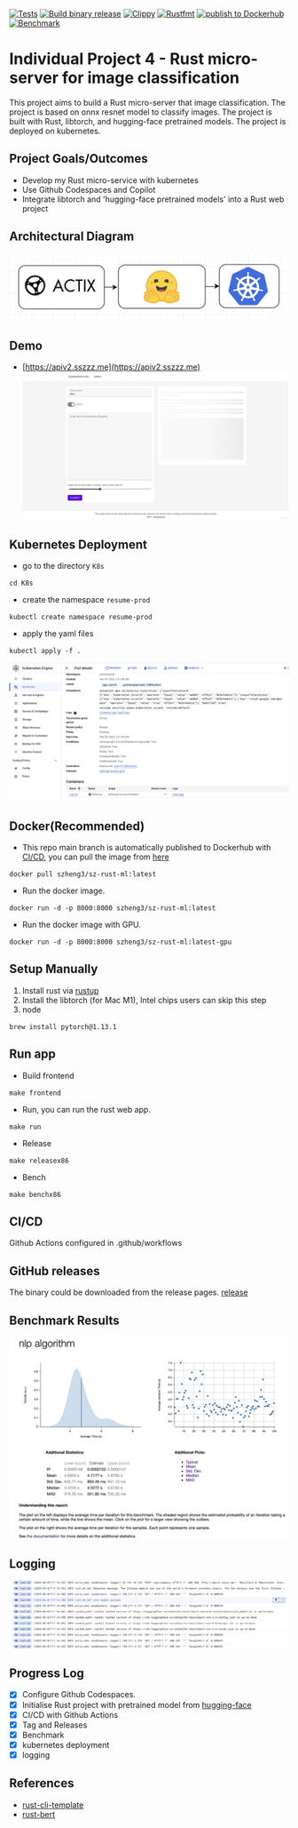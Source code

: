 [![Tests](https://github.com/szheng3/rust-individual-project-4/actions/workflows/tests.yml/badge.svg)](https://github.com/szheng3/rust-individual-project-4/actions/workflows/tests.yml)
[![Build binary release](https://github.com/szheng3/rust-individual-project-4/actions/workflows/release.yml/badge.svg)](https://github.com/szheng3/rust-individual-project-4/actions/workflows/release.yml)
[![Clippy](https://github.com/szheng3/rust-individual-project-4/actions/workflows/lint.yml/badge.svg)](https://github.com/szheng3/rust-individual-project-4/actions/workflows/lint.yml)
[![Rustfmt](https://github.com/szheng3/rust-individual-project-4/actions/workflows/rustfmt.yml/badge.svg)](https://github.com/szheng3/rust-individual-project-4/actions/workflows/rustfmt.yml)
[![publish to Dockerhub](https://github.com/szheng3/rust-individual-project-4/actions/workflows/publish.yml/badge.svg)](https://github.com/szheng3/rust-individual-project-4/actions/workflows/publish.yml)
[![Benchmark](https://github.com/szheng3/rust-individual-project-4/actions/workflows/bench.yml/badge.svg)](https://github.com/szheng3/rust-individual-project-4/actions/workflows/bench.yml)

# Individual Project 4 - Rust micro-server for image classification

This project aims to build a Rust micro-server that image classification. The project is based on onnx resnet model to classify images. The project is built with Rust, libtorch, and hugging-face pretrained models. The project is deployed on kubernetes.

## Project Goals/Outcomes

* Develop my Rust micro-service with kubernetes
* Use Github Codespaces and Copilot
* Integrate libtorch and 'hugging-face pretrained models' into a Rust web project

## Architectural Diagram

![image](./assets/ml.png)
## Demo
* [https://apiv2.sszzz.me](https://apiv2.sszzz.me)
  ![image](./assets/demo2.png)


## Kubernetes Deployment
* go to the directory `K8s`
```
cd K8s
```

* create the namespace `resume-prod`
```
kubectl create namespace resume-prod

```
* apply the yaml files
```
kubectl apply -f .
```
![image](./assets/k8s1.png)


## Docker(Recommended)

* This repo main branch is automatically published to Dockerhub with [CI/CD](https://github.com/szheng3/rust-individual-project-4/actions/workflows/publish.yml), you can pull the image from [here](https://hub.docker.com/repository/docker/szheng3/sz-rust-ml/general)
```
docker pull szheng3/sz-rust-ml:latest
```
* Run the docker image.
```
docker run -d -p 8000:8000 szheng3/sz-rust-ml:latest
```
* Run the docker image with GPU.
```
docker run -d -p 8000:8000 szheng3/sz-rust-ml:latest-gpu
```


## Setup Manually

1. Install rust via [rustup](https://rustup.rs/)
2. Install the libtorch (for Mac M1), Intel chips users can skip this step
3. node
```
brew install pytorch@1.13.1
```


## Run app
* Build frontend
```
make frontend 
```
* Run, you can run the rust web app.
```
make run 
```

* Release
```
make releasex86
```

* Bench
```
make benchx86
```


## CI/CD

Github Actions configured in .github/workflows



## GitHub releases
The binary could be downloaded from the release pages. [release](https://github.com/szheng3/rust-individual-project-4/releases)

## Benchmark Results
![Benchmark](./assets/report1.png)
## Logging
![logging](./assets/logging.png)

## Progress Log

- [x] Configure Github Codespaces.
- [x] Initialise Rust project with pretrained model from [hugging-face](https://huggingface.co/transformers/model_doc/bart.html)
- [x] CI/CD with Github Actions
- [x] Tag and Releases
- [x] Benchmark
- [x] kubernetes deployment
- [x] logging

## References


* [rust-cli-template](https://github.com/kbknapp/rust-cli-template)
* [rust-bert](https://github.com/guillaume-be/rust-bert)